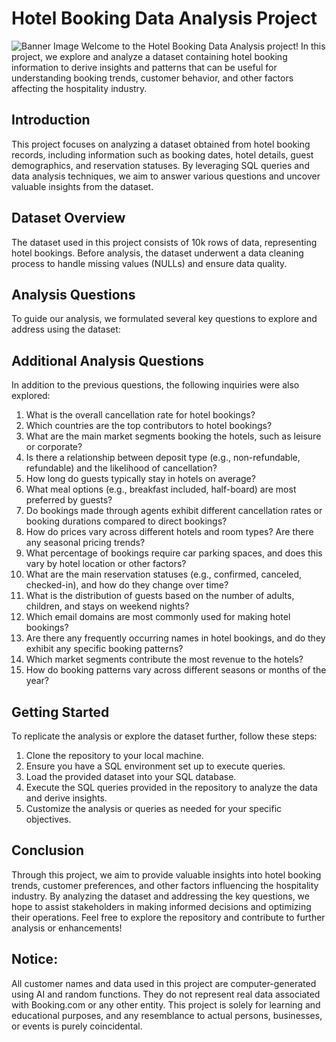 # Hotel Booking Data Analysis Project
![Banner Image](https://github.com/soumyaj9/Hotel_booking_p/assets/65082310/d97e0cd7-bb47-4a0b-88a0-cb5fab9061d6)
Welcome to the Hotel Booking Data Analysis project! In this project, we explore and analyze a
dataset containing hotel booking information to derive insights and patterns that can be useful
for understanding booking trends, customer behavior, and other factors affecting the hospitality
industry.
## Introduction
This project focuses on analyzing a dataset obtained from hotel booking records, including
information such as booking dates, hotel details, guest demographics, and reservation statuses.
By leveraging SQL queries and data analysis techniques, we aim to answer various questions
and uncover valuable insights from the dataset.
## Dataset Overview
The dataset used in this project consists of 10k rows of data, representing hotel
bookings. Before analysis, the dataset underwent a data cleaning process to handle missing
values (NULLs) and ensure data quality.
## Analysis Questions
To guide our analysis, we formulated several key questions to explore and address using the
dataset:
## Additional Analysis Questions
In addition to the previous questions, the following inquiries were also explored:
1. What is the overall cancellation rate for hotel bookings?
2. Which countries are the top contributors to hotel bookings?
3. What are the main market segments booking the hotels, such as leisure or corporate?
4. Is there a relationship between deposit type (e.g., non-refundable, refundable) and the
likelihood of cancellation?
5. How long do guests typically stay in hotels on average?
6. What meal options (e.g., breakfast included, half-board) are most preferred by guests?
7. Do bookings made through agents exhibit different cancellation rates or booking durations
compared to direct bookings?
8. How do prices vary across different hotels and room types? Are there any seasonal pricing
trends?
9. What percentage of bookings require car parking spaces, and does this vary by hotel location
or other factors?
10. What are the main reservation statuses (e.g., confirmed, canceled, checked-in), and how do
they change over time?
11. What is the distribution of guests based on the number of adults, children, and stays on
weekend nights?
12. Which email domains are most commonly used for making hotel bookings?
13. Are there any frequently occurring names in hotel bookings, and do they exhibit any specific
booking patterns?
14. Which market segments contribute the most revenue to the hotels?
15. How do booking patterns vary across different seasons or months of the year?
## Getting Started
To replicate the analysis or explore the dataset further, follow these steps:
1. Clone the repository to your local machine.
2. Ensure you have a SQL environment set up to execute queries.
3. Load the provided dataset into your SQL database.
4. Execute the SQL queries provided in the repository to analyze the data and derive insights.
5. Customize the analysis or queries as needed for your specific objectives.
## Conclusion
Through this project, we aim to provide valuable insights into hotel booking trends, customer
preferences, and other factors influencing the hospitality industry. By analyzing the dataset and
addressing the key questions, we hope to assist stakeholders in making informed decisions and
optimizing their operations.
Feel free to explore the repository and contribute to further analysis or enhancements!
## Notice:
All customer names and data used in this project are computer-generated using AI and random
functions. They do not represent real data associated with Booking.com or any other entity. This
project is solely for learning and educational purposes, and any resemblance to actual persons,
businesses, or events is purely coincidental.

